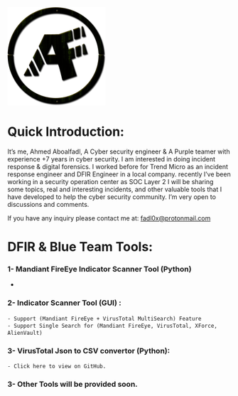 <img src="https://raw.githubusercontent.com/Aboalfadl/aboalfadl.github.io/main/Logo.png" style="zoom:50%;" />

# Quick Introduction:

It’s me, Ahmed Aboalfadl, A Cyber security engineer & A Purple teamer with experience +7 years in cyber security. I am interested in doing incident response & digital forensics. I worked before for Trend Micro as an incident response engineer and DFIR Engineer in a local company. recently I’ve been working in a security operation center as SOC Layer 2
I will be sharing some topics,  real and interesting incidents, and other valuable tools that I have developed to help the cyber security community.
I’m very open to discussions and comments.

If you have any inquiry please contact me at: [fadl0x@protonmail.com](mailto:fadl0x@protonmail.com) 

# DFIR & Blue Team Tools:

### 1- Mandiant FireEye Indicator Scanner Tool (Python)

 - [Click]: https://github.com/Aboalfadl/aboalfadl.github.io/tree/main/Mandiant%20FireEye%20API%20Indicator%20Search%20v1.5	"Click Here to view on GitHub"

### 2- Indicator Scanner Tool (GUI) :

	- Support (Mandiant FireEye + VirusTotal MultiSearch) Feature 
	- Support Single Search for (Mandiant FireEye, VirusTotal, XForce, AlienVault)

### 3- VirusTotal Json to CSV convertor (Python):

	- Click here to view on GitHub.

### 3- Other Tools will be provided soon.
